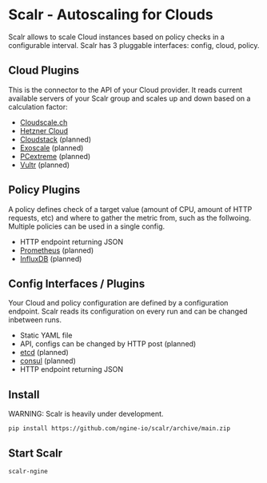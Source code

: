 # Scalr - Autoscaling for Clouds

Scalr allows to scale Cloud instances based on policy checks in a configurable interval. Scalr has 3 pluggable interfaces: config, cloud, policy.

## Cloud Plugins

This is the connector to the API of your Cloud provider. It reads current available servers of your Scalr group and scales up and down based on a calculation factor:

- [Cloudscale.ch](https://www.cloudscale.ch/)
- [Hetzner Cloud](https://www.hetzner.com/cloud)
- [Cloudstack](https://cloudstack.apache.org) (planned)
- [Exoscale](https://www.exoscale.com) (planned)
- [PCextreme](https://www.pcextreme.com) (planned)
- [Vultr](https://www.vultr.com) (planned)

## Policy Plugins

A policy defines check of a target value (amount of CPU, amount of HTTP requests, etc) and where to gather the metric from, such as the follwoing. Multiple policies can be used in a single config.

- HTTP endpoint returning JSON
- [Prometheus](https://prometheus.io) (planned)
- [InfluxDB](https://www.influxdata.com/) (planned)

## Config Interfaces / Plugins

Your Cloud and policy configuration are defined by a configuration endpoint. Scalr reads its configuration on every run and can be changed inbetween runs.

- Static YAML file
- API, configs can be changed by HTTP post (planned)
- [etcd](https://etcd.io) (planned)
- [consul](https://www.consul.io) (planned)
- HTTP endpoint returning JSON

## Install

WARNING: Scalr is heavily under development.

```shell
pip install https://github.com/ngine-io/scalr/archive/main.zip
```

## Start Scalr

```shell
scalr-ngine
```
